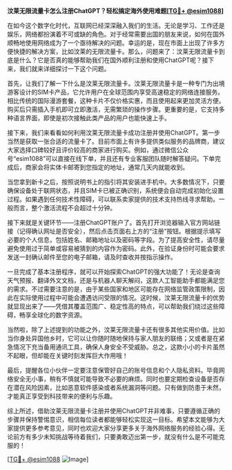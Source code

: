 **汶莱无限流量卡怎么注册ChatGPT？轻松搞定海外使用难题[[TG💪+ @esim1088](https://t.me/s/esim1088)]**

在如今这个数字化时代，互联网已经深深融入我们的生活。无论是学习、工作还是娱乐，网络都扮演着不可或缺的角色。对于经常需要出国的朋友来说，如何在国外顺畅地使用网络成为了一个亟待解决的问题。幸运的是，现在市面上出现了许多方便快捷的解决方案，比如汶莱的无限流量卡。那么，问题来了：汶莱无限流量卡到底是什么？它是否真的能够帮助我们在国外顺利注册和使用ChatGPT呢？接下来，我们就来详细探讨一下这个问题。

首先，让我们了解一下什么是汶莱无限流量卡。汶莱无限流量卡是一种专门为出境游客设计的SIM卡产品，它允许用户在全球范围内享受高速稳定的网络连接服务。相比传统的国际漫游套餐，这种卡片不仅价格实惠，而且使用起来更加灵活方便。购买后只需插入手机即可立即激活，无需繁琐的操作步骤。更重要的是，它支持多种语言界面，即使是初次接触此类产品的用户也能快速上手。

接下来，我们来看看如何利用汶莱无限流量卡成功注册并使用ChatGPT。第一步当然是获取一张合适的流量卡了。目前市面上有许多提供类似服务的品牌商，建议大家选择口碑较好且评价较高的商家进行购买。例如，通过微信公众号“esim1088”可以直接在线下单，并且还有专业客服团队随时解答疑问。下单完成后，商家会将实体卡邮寄到您指定的地址，通常几天内就能收到。

当您拿到新卡之后，按照说明书上的指引将其安装进手机中。大多数情况下，只要确保设备处于联网状态，并且SIM卡已被正确识别，系统便会自动完成初始化设置过程。如果遇到任何技术性障碍，可以联系卖家提供的技术支持热线寻求帮助。一般而言，整个激活流程不会超过十分钟。

接下来就是关键环节——注册ChatGPT账户了。首先打开浏览器输入官方网站链接（记得确认网址是否安全），然后点击页面右上方的“注册”按钮。根据提示填写必要的个人信息，包括姓名、邮箱地址以及密码等字段。为了提高安全性，请尽量避免使用过于简单或容易被猜到的内容作为密码。此外，在验证身份时可能会要求发送一封确认邮件至您的电子邮箱，请及时查收并按指示操作。

一旦完成了基本注册程序，就可以开始探索ChatGPT的强大功能了！无论是查询天气预报、翻译外文文档，还是与机器人聊天解闷，这款人工智能助手都能满足您的需求。不过需要注意的是，由于某些国家和地区可能存在网络监管政策限制，因此在实际使用过程中可能会遭遇访问受限的情况。这时候，汶莱无限流量卡的优势就显现出来了——凭借其覆盖范围广、稳定性高的特点，可以帮助我们绕过这些障碍，畅享全球化的数字资源。

当然啦，除了上述提到的功能之外，汶莱无限流量卡还有很多其他实用价值。比如当你身处异国他乡时，它可以让你随时随地保持与家人朋友的联络；又或者是在紧急情况下充当备用通讯工具，确保人身安全不受威胁。总之，这款小小的卡片虽然不起眼，但却能在关键时刻发挥巨大作用哦！

最后，提醒各位小伙伴一定要注意保管好自己的账号信息和个人隐私资料。毕竟网络安全无小事，稍有不慎就可能导致不必要的麻烦。同时也要定期检查设备是否存在潜在风险因素，比如恶意软件感染或者系统漏洞等问题。只有做到防患于未然，才能真正享受到科技带来的便利与乐趣。

综上所述，借助汶莱无限流量卡注册并使用ChatGPT并非难事，只要遵循正确的步骤并保持警惕意识，相信每位读者都能够轻松实现这一目标。希望本文能够为大家提供更多参考意见，同时也欢迎大家分享更多关于海外网络服务的经验心得。无论前方有多少未知挑战等待着我们，只要勇敢迈出第一步，就没有什么是不可能克服的！

[[TG💪+ @esim1088](https://t.me/s/esim1088) ![Image](https://i.postimg.cc/4NQfJmqS/Snipaste-2025-05-13-00-14-12.png)]